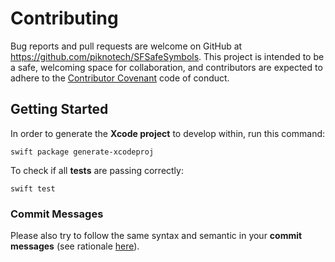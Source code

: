 # Contributing

Bug reports and pull requests are welcome on GitHub at https://github.com/piknotech/SFSafeSymbols. This project is intended to be a safe, welcoming space for collaboration, and contributors are expected to adhere to the [Contributor Covenant](http://contributor-covenant.org) code of conduct.

## Getting Started

In order to generate the **Xcode project** to develop within, run this command:

```
swift package generate-xcodeproj
```

To check if all **tests** are passing correctly:

```
swift test
```

### Commit Messages

Please also try to follow the same syntax and semantic in your **commit messages** (see rationale [here](http://chris.beams.io/posts/git-commit/)).
